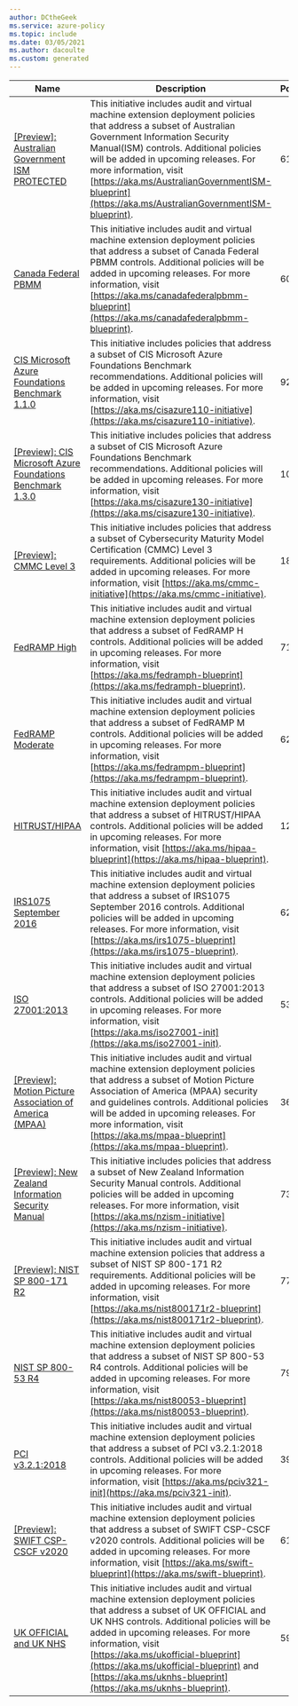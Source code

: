 ```yaml
---
author: DCtheGeek
ms.service: azure-policy
ms.topic: include
ms.date: 03/05/2021
ms.author: dacoulte
ms.custom: generated
---
```


|Name |Description |Policies |Version |
|---|---|---|---|
|[\[Preview\]: Australian Government ISM PROTECTED](https://github.com/Azure/azure-policy/blob/master/built-in-policies/policySetDefinitions/Regulatory%20Compliance/IRAP_Audit.json) |This initiative includes audit and virtual machine extension deployment policies that address a subset of Australian Government Information Security Manual(ISM) controls. Additional policies will be added in upcoming releases. For more information, visit [https://aka.ms/AustralianGovernmentISM-blueprint](https://aka.ms/AustralianGovernmentISM-blueprint). |61 |4.0.1-preview |
|[Canada Federal PBMM](https://github.com/Azure/azure-policy/blob/master/built-in-policies/policySetDefinitions/Regulatory%20Compliance/CanadaFederalPBMM_audit.json) |This initiative includes audit and virtual machine extension deployment policies that address a subset of Canada Federal PBMM controls. Additional policies will be added in upcoming releases. For more information, visit [https://aka.ms/canadafederalpbmm-blueprint](https://aka.ms/canadafederalpbmm-blueprint). |60 |4.0.1 |
|[CIS Microsoft Azure Foundations Benchmark 1.1.0](https://github.com/Azure/azure-policy/blob/master/built-in-policies/policySetDefinitions/Regulatory%20Compliance/CISv1_1_0.json) |This initiative includes policies that address a subset of CIS Microsoft Azure Foundations Benchmark recommendations. Additional policies will be added in upcoming releases. For more information, visit [https://aka.ms/cisazure110-initiative](https://aka.ms/cisazure110-initiative). |92 |9.0.0 |
|[\[Preview\]: CIS Microsoft Azure Foundations Benchmark 1.3.0](https://github.com/Azure/azure-policy/blob/master/built-in-policies/policySetDefinitions/Regulatory%20Compliance/CISv1_3_0.json) |This initiative includes policies that address a subset of CIS Microsoft Azure Foundations Benchmark recommendations. Additional policies will be added in upcoming releases. For more information, visit [https://aka.ms/cisazure130-initiative](https://aka.ms/cisazure130-initiative). |104 |1.0.0-preview |
|[\[Preview\]: CMMC Level 3](https://github.com/Azure/azure-policy/blob/master/built-in-policies/policySetDefinitions/Regulatory%20Compliance/CMMC_L3.json) |This initiative includes policies that address a subset of Cybersecurity Maturity Model Certification (CMMC) Level 3 requirements. Additional policies will be added in upcoming releases. For more information, visit [https://aka.ms/cmmc-initiative](https://aka.ms/cmmc-initiative). |183 |3.0.0-preview |
|[FedRAMP High](https://github.com/Azure/azure-policy/blob/master/built-in-policies/policySetDefinitions/Regulatory%20Compliance/FedRAMP_H_audit.json) |This initiative includes audit and virtual machine extension deployment policies that address a subset of FedRAMP H controls. Additional policies will be added in upcoming releases. For more information, visit [https://aka.ms/fedramph-blueprint](https://aka.ms/fedramph-blueprint). |71 |4.0.1 |
|[FedRAMP Moderate](https://github.com/Azure/azure-policy/blob/master/built-in-policies/policySetDefinitions/Regulatory%20Compliance/FedRAMP_M_audit.json) |This initiative includes audit and virtual machine extension deployment policies that address a subset of FedRAMP M controls. Additional policies will be added in upcoming releases. For more information, visit [https://aka.ms/fedrampm-blueprint](https://aka.ms/fedrampm-blueprint). |62 |4.0.1 |
|[HITRUST/HIPAA](https://github.com/Azure/azure-policy/blob/master/built-in-policies/policySetDefinitions/Regulatory%20Compliance/HIPAA_HITRUST_audit.json) |This initiative includes audit and virtual machine extension deployment policies that address a subset of HITRUST/HIPAA controls. Additional policies will be added in upcoming releases. For more information, visit [https://aka.ms/hipaa-blueprint](https://aka.ms/hipaa-blueprint). |122 |5.0.2 |
|[IRS1075 September 2016](https://github.com/Azure/azure-policy/blob/master/built-in-policies/policySetDefinitions/Regulatory%20Compliance/IRS1075_audit.json) |This initiative includes audit and virtual machine extension deployment policies that address a subset of IRS1075 September 2016 controls. Additional policies will be added in upcoming releases. For more information, visit [https://aka.ms/irs1075-blueprint](https://aka.ms/irs1075-blueprint). |62 |4.0.1 |
|[ISO 27001:2013](https://github.com/Azure/azure-policy/blob/master/built-in-policies/policySetDefinitions/Regulatory%20Compliance/ISO27001_2013_audit.json) |This initiative includes audit and virtual machine extension deployment policies that address a subset of ISO 27001:2013 controls. Additional policies will be added in upcoming releases. For more information, visit [https://aka.ms/iso27001-init](https://aka.ms/iso27001-init). |53 |4.0.2 |
|[\[Preview\]: Motion Picture Association of America (MPAA)](https://github.com/Azure/azure-policy/blob/master/built-in-policies/policySetDefinitions/Regulatory%20Compliance/Media_audit.json) |This initiative includes audit and virtual machine extension deployment policies that address a subset of Motion Picture Association of America (MPAA) security and guidelines controls. Additional policies will be added in upcoming releases. For more information, visit [https://aka.ms/mpaa-blueprint](https://aka.ms/mpaa-blueprint). |36 |4.0.1-preview |
|[\[Preview\]: New Zealand Information Security Manual](https://github.com/Azure/azure-policy/blob/master/built-in-policies/policySetDefinitions/Regulatory%20Compliance/nz_ism.json) |This initiative includes policies that address a subset of New Zealand Information Security Manual controls. Additional policies will be added in upcoming releases. For more information, visit [https://aka.ms/nzism-initiative](https://aka.ms/nzism-initiative). |73 |1.0.1-preview |
|[\[Preview\]: NIST SP 800-171 R2](https://github.com/Azure/azure-policy/blob/master/built-in-policies/policySetDefinitions/Regulatory%20Compliance/NIST800-171_audit.json) |This initiative includes audit and virtual machine extension policies that address a subset of NIST SP 800-171 R2 requirements. Additional policies will be added in upcoming releases. For more information, visit [https://aka.ms/nist800171r2-blueprint](https://aka.ms/nist800171r2-blueprint). |77 |5.0.1-preview |
|[NIST SP 800-53 R4](https://github.com/Azure/azure-policy/blob/master/built-in-policies/policySetDefinitions/Regulatory%20Compliance/NIST80053_audit.json) |This initiative includes audit and virtual machine extension deployment policies that address a subset of NIST SP 800-53 R4 controls. Additional policies will be added in upcoming releases. For more information, visit [https://aka.ms/nist80053-blueprint](https://aka.ms/nist80053-blueprint). |790 |4.0.1 |
|[PCI v3.2.1:2018](https://github.com/Azure/azure-policy/blob/master/built-in-policies/policySetDefinitions/Regulatory%20Compliance/PCIv3_2_1_2018_audit.json) |This initiative includes audit and virtual machine extension deployment policies that address a subset of PCI v3.2.1:2018 controls. Additional policies will be added in upcoming releases. For more information, visit [https://aka.ms/pciv321-init](https://aka.ms/pciv321-init). |39 |3.0.1-preview |
|[\[Preview\]: SWIFT CSP-CSCF v2020](https://github.com/Azure/azure-policy/blob/master/built-in-policies/policySetDefinitions/Regulatory%20Compliance/SWIFTv2020_audit.json) |This initiative includes audit and virtual machine extension deployment policies that address a subset of SWIFT CSP-CSCF v2020 controls. Additional policies will be added in upcoming releases. For more information, visit [https://aka.ms/swift-blueprint](https://aka.ms/swift-blueprint). |61 |3.0.1-preview |
|[UK OFFICIAL and UK NHS](https://github.com/Azure/azure-policy/blob/master/built-in-policies/policySetDefinitions/Regulatory%20Compliance/ukofficial_audit.json) |This initiative includes audit and virtual machine extension deployment policies that address a subset of UK OFFICIAL and UK NHS controls. Additional policies will be added in upcoming releases. For more information, visit [https://aka.ms/ukofficial-blueprint](https://aka.ms/ukofficial-blueprint) and [https://aka.ms/uknhs-blueprint](https://aka.ms/uknhs-blueprint). |59 |5.0.1 |
